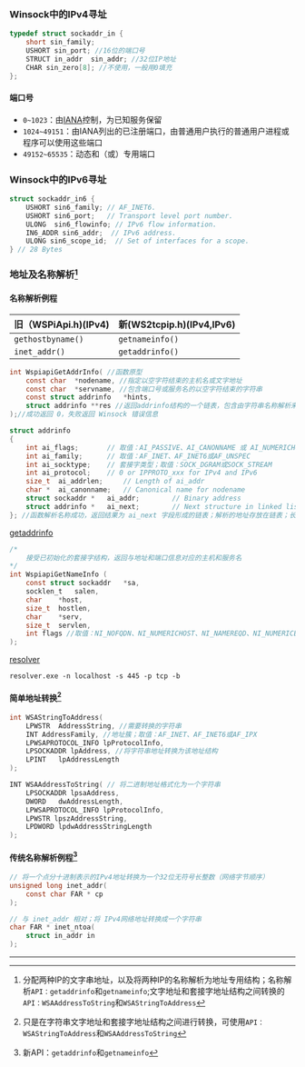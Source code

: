 ### Winsock中的IPv4寻址

```c
typedef struct sockaddr_in {
    short sin_family; 
    USHORT sin_port; //16位的端口号
    STRUCT in_addr	sin_addr; //32位IP地址
    CHAR sin_zero[8]; //不使用，一般用0填充
};
```

#### 端口号

- `0~1023`：由[IANA](https://www.iana.org/assignments/service-names-port-numbers/service-names-port-numbers.xhtml)控制，为已知服务保留
- `1024~49151`：由IANA列出的已注册端口，由普通用户执行的普通用户进程或程序可以使用这些端口
- `49152~65535`：动态和（或）专用端口

### Winsock中的IPv6寻址

```c
struct sockaddr_in6 {
	USHORT sin6_family; // AF_INET6.
	USHORT sin6_port;   // Transport level port number.
	ULONG  sin6_flowinfo; // IPv6 flow information.
	IN6_ADDR sin6_addr;  // IPv6 address.
	ULONG sin6_scope_id;  // Set of interfaces for a scope.
} // 28 Bytes
```

### 地址及名称解析[^1]

#### 名称解析例程

| 旧（WSPiApi.h)(IPv4) | 新(WS2tcpip.h)(IPv4,IPv6) |
| -------------------- | ------------------------- |
| `gethostbyname()`    | `getnameinfo()`           |
| `inet_addr()`        | `getaddrinfo()`           |

```c
int	WspiapiGetAddrInfo( //函数原型
	const char	*nodename, //指定以空字符结束的主机名或文字地址
	const char	*servname, //包含端口号或服务名的以空字符结束的字符串
	const struct addrinfo	*hints,
	struct addrinfo	**res //返回addrinfo结构的一个链表，包含由字符串名称解析来的地址
);//成功返回 0，失败返回 Winsock 错误信息
```

```c
struct addrinfo
{
	int	ai_flags;       // 取值：AI_PASSIVE、AI_CANONNAME 或 AI_NUMERICHOST
    int	ai_family;      // 取值：AF_INET、AF_INET6或AF_UNSPEC
    int	ai_socktype;    // 套接字类型；取值：SOCK_DGRAM或SOCK_STREAM
    int	ai_protocol;    // 0 or IPPROTO_xxx for IPv4 and IPv6
    size_t	ai_addrlen;     // Length of ai_addr
    char *	ai_canonname;   // Canonical name for nodename
	struct sockaddr *	ai_addr;        // Binary address
    struct addrinfo *   ai_next;        // Next structure in linked list
}; //函数解析名称成功，返回结果为 ai_next 字段形成的链表；解析的地址存放在链表；长度为 ai_addrlen；可以将这两个字段传递给 bind connect sendto 等函数
```

[getaddrinfo](../doc/getaddrinfo.cpp)

```c
/*
	接受已初始化的套接字结构，返回与地址和端口信息对应的主机和服务名
*/
int	WspiapiGetNameInfo (
	const struct sockaddr	*sa,
	socklen_t	salen,
	char	*host,
	size_t	hostlen,
	char	*serv,
	size_t	servlen,
	int	flags //取值：NI_NOFQDN、NI_NUMERICHOST、NI_NAMEREQD、NI_NUMERICESRV 或 NI_DGRAM
);
```

[resolver](../doc/resolver.cpp)

`resolver.exe -n localhost -s 445 -p tcp -b`

#### 简单地址转换[^2]

```c
int WSAStringToAddress(
	LPWSTR	AddressString, //需要转换的字符串
	INT	AddressFamily, //地址簇；取值：AF_INET、AF_INET6或AF_IPX
	LPWSAPROTOCOL_INFO lpProtocolInfo,
	LPSOCKADDR lpAddress, //将字符串地址转换为该地址结构
	LPINT	lpAddressLength
);
```

```c
INT	WSAAddressToString( // 将二进制地址格式化为一个字符串
	LPSOCKADDR lpsaAddress,
	DWORD	dwAddressLength,
	LPWSAPROTOCOL_INFO lpProtocolInfo,
	LPWSTR lpszAddressString,
	LPDWORD	lpdwAddressStringLength
);
```

#### 传统名称解析例程[^3]

```c
// 将一个点分十进制表示的IPv4地址转换为一个32位无符号长整数（网络字节顺序）
unsigned long inet_addr( 
	const char FAR * cp
);
```

```c
// 与 inet_addr 相对；将 IPv4网络地址转换成一个字符串
char FAR * inet_ntoa(
	struct in_addr in
);
```



---

[^1]: 分配两种IP的文字串地址，以及将两种IP的名称解析为地址专用结构；名称解析`API：getaddrinfo`和`getnameinfo`;文字地址和套接字地址结构之间转换的`API：WSAAddressToString`和`WSAStringToAddress`
[^2]: 只是在字符串文字地址和套接字地址结构之间进行转换，可使用`API：WSAStringToAddress`和`WSAAddressToString`
[^3]: 新API：`getaddrinfo`和`getnameinfo`